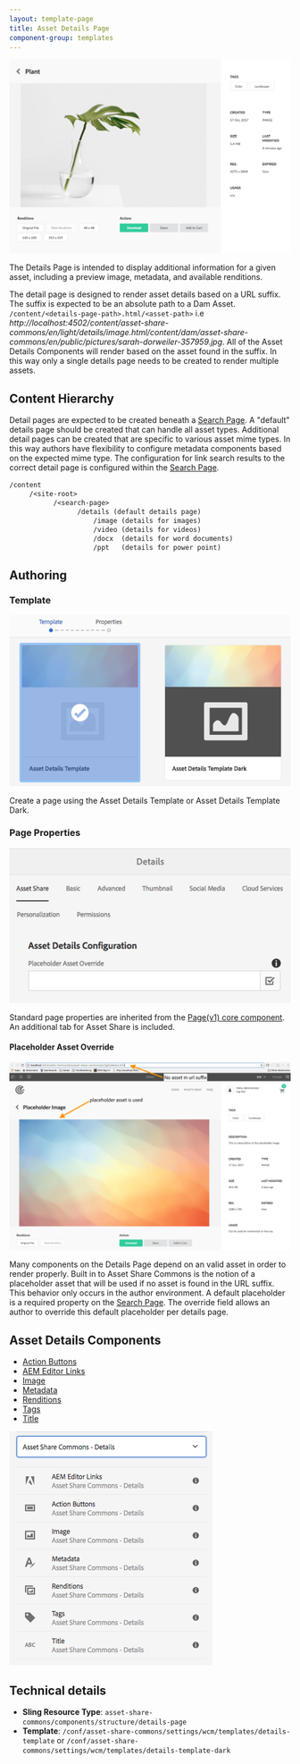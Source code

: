 ```yaml
---
layout: template-page
title: Asset Details Page
component-group: templates
---
```


![Asset details page component](./images/main.png)

The Details Page is intended to display additional information for a given asset, including a preview image, metadata, and available renditions.  

The detail page is designed to render asset details based on a URL suffix. The suffix is expected to be an absolute path to a Dam Asset. `/content/<details-page-path>.html/<asset-path>` i.e *http://localhost:4502/content/asset-share-commons/en/light/details/image.html/content/dam/asset-share-commons/en/public/pictures/sarah-dorweiler-357959.jpg*. All of the Asset Details Components will render based on the asset found in the suffix. In this way only a single details page needs to be created to render multiple assets.

## Content Hierarchy

Detail pages are expected to be created beneath a [Search Page](../../search/). A "default" details page should be created that can handle all asset types. Additional detail pages can be created that are specific to various asset mime types. In this way authors have flexibility to configure metadata components based on the expected mime type. The configuration for link search results to the correct detail page is configured within the [Search Page](../../search.html). 

```
/content
     /<site-root>
           /<search-page>
                 /details (default details page)
                     /image (details for images)
                     /video (details for videos)
                     /docx  (details for word documents)
                     /ppt   (details for power point)
```

## Authoring

### Template

![Details template light and dark - right](./images/details-template.png)

Create a page using the Asset Details Template or Asset Details Template Dark.

### Page Properties

![Page Properties Details Page - right](./images/details-page-properties.png)

Standard page properties are inherited from the [Page(v1) core component](https://github.com/Adobe-Marketing-Cloud/aem-core-wcm-components/tree/master/content/src/content/jcr_root/apps/core/wcm/components/page/v1/page). An additional tab for Asset Share is included.

#### Placeholder Asset Override

![Place holder details - right](./images/placeholder-details-page.png)

Many components on the Details Page depend on an valid asset in order to render properly. Built in to Asset Share Commons is the notion of a placeholder asset that will be used if no asset is found in the URL suffix. This behavior only occurs in the author environment. A default placeholder is a required property on the [Search Page](../../search.html). The override field allows an author to override this default placeholder per details page.

## Asset Details Components

* [Action Buttons](../action-buttons)
* [AEM Editor Links](../editor-links)
* [Image](../image)
* [Metadata](../metadata)
* [Renditions](../renditions)
* [Tags](../tags)
* [Title](../title)

![Asset Share Commons - Details components](./images/details-component-list.png)


## Technical details

* **Sling Resource Type**: `asset-share-commons/components/structure/details-page`
* **Template**: `/conf/asset-share-commons/settings/wcm/templates/details-template` or `/conf/asset-share-commons/settings/wcm/templates/details-template-dark`
